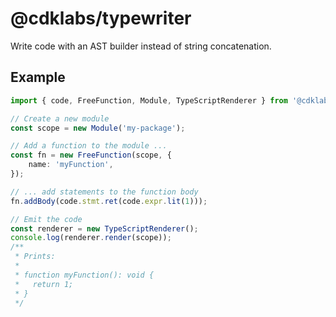 # @cdklabs/typewriter

Write code with an AST builder instead of string concatenation.

## Example

```ts
import { code, FreeFunction, Module, TypeScriptRenderer } from '@cdklabs/typewriter';

// Create a new module
const scope = new Module('my-package');

// Add a function to the module ...
const fn = new FreeFunction(scope, {
    name: 'myFunction',
});

// ... add statements to the function body
fn.addBody(code.stmt.ret(code.expr.lit(1)));

// Emit the code
const renderer = new TypeScriptRenderer();
console.log(renderer.render(scope));
/**
 * Prints:
 *
 * function myFunction(): void {
 *   return 1;
 * }
 */
```
